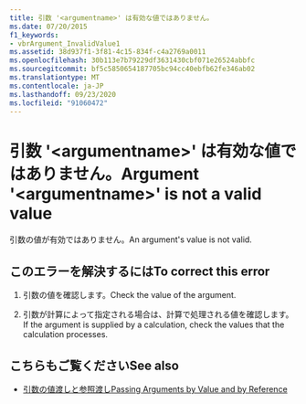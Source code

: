 ```yaml
---
title: 引数 '<argumentname>' は有効な値ではありません。
ms.date: 07/20/2015
f1_keywords:
- vbrArgument_InvalidValue1
ms.assetid: 38d937f1-3f81-4c15-834f-c4a2769a0011
ms.openlocfilehash: 30b113e7b79229df3631430cbf071e26524abbfc
ms.sourcegitcommit: bf5c5850654187705bc94cc40ebfb62fe346ab02
ms.translationtype: MT
ms.contentlocale: ja-JP
ms.lasthandoff: 09/23/2020
ms.locfileid: "91060472"
---
```

# <a name="argument-argumentname-is-not-a-valid-value"></a><span data-ttu-id="30212-102">引数 '\<argumentname>' は有効な値ではありません。</span><span class="sxs-lookup"><span data-stu-id="30212-102">Argument '\<argumentname>' is not a valid value</span></span>

<span data-ttu-id="30212-103">引数の値が有効ではありません。</span><span class="sxs-lookup"><span data-stu-id="30212-103">An argument's value is not valid.</span></span>  
  
## <a name="to-correct-this-error"></a><span data-ttu-id="30212-104">このエラーを解決するには</span><span class="sxs-lookup"><span data-stu-id="30212-104">To correct this error</span></span>  
  
1. <span data-ttu-id="30212-105">引数の値を確認します。</span><span class="sxs-lookup"><span data-stu-id="30212-105">Check the value of the argument.</span></span>  
  
2. <span data-ttu-id="30212-106">引数が計算によって指定される場合は、計算で処理される値を確認します。</span><span class="sxs-lookup"><span data-stu-id="30212-106">If the argument is supplied by a calculation, check the values that the calculation processes.</span></span>  
  
## <a name="see-also"></a><span data-ttu-id="30212-107">こちらもご覧ください</span><span class="sxs-lookup"><span data-stu-id="30212-107">See also</span></span>

- [<span data-ttu-id="30212-108">引数の値渡しと参照渡し</span><span class="sxs-lookup"><span data-stu-id="30212-108">Passing Arguments by Value and by Reference</span></span>](../programming-guide/language-features/procedures/passing-arguments-by-value-and-by-reference.md)
